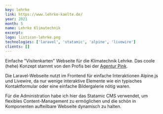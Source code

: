 ```yaml
---
key: lehrke
link: https://www.lehrke-kaelte.de/
year: 2021
month: 5
name: Lehrke Klimatechnik
excerpt:
logo: listicon-lehrke.png
technologies: ['laravel', 'statamic', 'alpine', 'livewire']
clients: []
---
```


Einfache "Visitenkarten" Webseite für die Klimatechnik Lehrke. Das coole (hehe) Konzept stammt von den Profis bei der <a href="https://agentur.pink" target="_blank" rel="noopener noreferrer">Agentur Pink</a>. 

Die Laravel-Webseite nutzt im Frontend für einfache Interaktionen Alpine.js und Livewire, da nur wenige interaktive Elemente wie ein typisches Kontaktformular oder eine einfache Bildergalerie nötig waren.

Für die Administration habe ich hier das Statamic CMS verwendet, um flexibles Content-Management zu ermöglichen und die schön in Komponenten aufteilbare Webseite dynamisch zu halten.